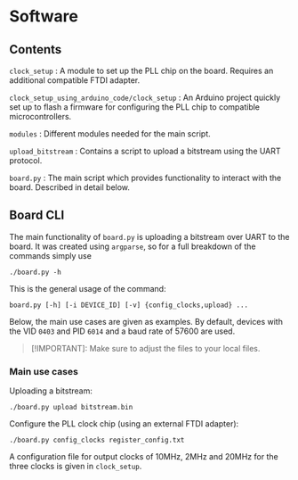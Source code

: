# Software

## Contents

`clock_setup` : A module to set up the PLL chip on the board. Requires an
additional compatible FTDI adapter.

`clock_setup_using_arduino_code/clock_setup` : An Arduino project quickly set
up to flash a firmware for configuring the PLL chip to compatible microcontrollers. 

`modules` : Different modules needed for the main script.

`upload_bitstream` : Contains a script to upload a bitstream
using the UART protocol.

`board.py` : The main script which provides functionality to interact with the
board. Described in detail below.

## Board CLI

The main functionality of `board.py` is uploading a bitstream over UART to the
board. It was created using `argparse`, so for a full breakdown of the commands
simply use

```console
./board.py -h
```

This is the general usage of the command:

```console
board.py [-h] [-i DEVICE_ID] [-v] {config_clocks,upload} ...
```

Below, the main use cases are given as examples. By default, devices with the VID
`0403` and PID `6014` and a baud rate of 57600 are used.

> [!IMPORTANT]:
> Make sure to adjust the files to your local files.


### Main use cases

Uploading a bitstream:

```console
./board.py upload bitstream.bin
```

Configure the PLL clock chip (using an external FTDI adapter):
```console
./board.py config_clocks register_config.txt
```

A configuration file for output clocks of 10MHz, 2MHz and 20MHz for the three
clocks is given in `clock_setup`.






